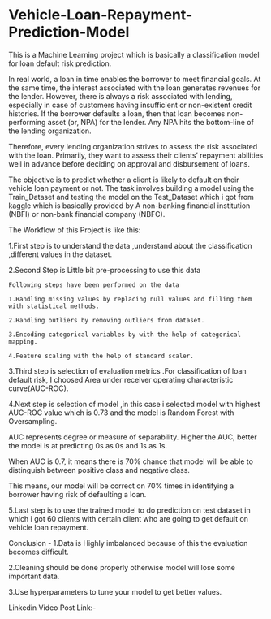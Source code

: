 # Vehicle-Loan-Repayment-Prediction-Model
This is a Machine Learning project which is basically a classification model for loan default risk prediction.

In real world, a loan in time enables the borrower to meet financial goals. At the same time, the interest associated with the loan generates revenues for the lender.
However, there is always a risk associated with lending, especially in case of customers having insufficient or non-existent credit histories. If the borrower defaults a loan, then that loan becomes non-performing asset (or, NPA) for the lender. Any NPA hits the bottom-line of the lending organization.

Therefore, every lending organization strives to assess the risk associated with the loan. Primarily, they want to assess their clients’ repayment abilities well in advance before deciding on approval and disbursement of loans.

The objective is to predict whether a client is likely to default on their vehicle loan payment or not. The task involves building a model using the Train_Dataset and testing the model on the Test_Dataset which i  got from kaggle which is basically provided by A non-banking financial institution (NBFI) or non-bank financial company (NBFC).

The Workflow of this Project is like this:


1.First step is to understand the data ,understand about the classification ,different values in the dataset.



2.Second Step is Little bit pre-processing to use this data

    Following steps have been performed on the data
    
    1.Handling missing values by replacing null values and filling them with statistical methods.
    
    2.Handling outliers by removing outliers from dataset.
    
    3.Encoding categorical variables by with the help of categorical mapping.
    
    4.Feature scaling with the help of standard scaler.
    
3.Third step is selection of evaluation metrics .For classification of loan default risk, I choosed Area under receiver operating characteristic curve(AUC-ROC).


4.Next step is selection of model ,in this case i selected model with highest AUC-ROC value which is 0.73 and the model is Random Forest with Oversampling.


AUC represents degree or measure of separability. Higher the AUC, better the model is at predicting 0s as 0s and 1s as 1s.

When AUC is 0.7, it means there is 70% chance that model will be able to distinguish between positive class and negative class. 

This means, our model will be correct on 70% times in identifying a borrower having risk of defaulting a loan.


5.Last step is to use the trained model to do prediction  on test dataset in which i got 60 clients with certain client who are going to get default on vehicle loan repayment.

Conclusion -
1.Data is Highly imbalanced because of this the evaluation becomes difficult.

2.Cleaning should be done properly otherwise model will lose some important data.

3.Use hyperparameters to tune  your model to get better values.

Linkedin Video Post Link:-


